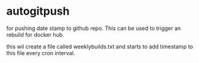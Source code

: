 # autogitpush

for pushing date stamp to github repo. This can be used to trigger an rebuild for docker hub.

this wil create a file called weeklybuilds.txt and starts to add timestamp to this file every cron interval.
